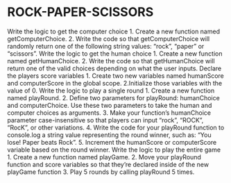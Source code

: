 # ROCK-PAPER-SCISSORS

Write the logic to get the computer choice
    1. Create a new function named getComputerChoice.
    2. Write the code so that getComputerChoice will randomly return one of the following string values: “rock”, “paper” or “scissors”.
Write the logic to get the human choice
    1. Create a new function named getHumanChoice.
    2. Write the code so that getHumanChoice will return one of the valid choices depending on what the user inputs.
Declare the players score variables
    1. Create two new variables named humanScore and computerScore in the global scope.
    2.Initialize those variables with the value of 0.
Write the logic to play a single round
    1. Create a new function named playRound.
    2. Define two parameters for playRound: humanChoice and computerChoice. Use these two parameters to take the human and computer choices as arguments.
    3. Make your function’s humanChoice parameter case-insensitive so that players can input “rock”, “ROCK”, “RocK”, or other variations.
    4. Write the code for your playRound function to console.log a string value representing the round winner, such as: “You lose! Paper beats Rock”.
    5. Increment the humanScore or computerScore variable based on the round winner.
Write the logic to play the entire game
    1. Create a new function named playGame.
    2. Move your playRound function and score variables so that they’re declared inside of the new playGame function
    3. Play 5 rounds by calling playRound 5 times.
